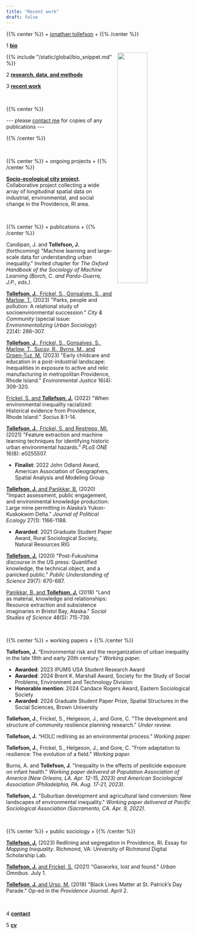 ```yaml
---
title: "Recent work"
draft: false
---
```


{{% center %}}
\+ [jonathan tollefson](/) \+
{{% /center %}}
<br/>

<img src="/images/portrait.jpg" style="float: right; width: 40%; margin-left: 3%; margin-bottom: 0.5em;margin-top: 2em">
</a>


1 [**bio**](/)

{{% include "/static/global/bio_snippet.md" %}}


2 [**research, data, and methods**](/data)


3 [**recent work**](/)

</br>

{{% center %}}

--- please [contact me](/contact) for copies of any publications ---

{{% /center %}}

</br>


{{% center %}}
\+ ongoing projects \+
{{% /center %}}


**[Socio-ecological city project](/work/pvd).** Collaborative project collecting a wide array of longitudinal spatial data on industrial, environmental, and social change in the Providence, RI area.


<br/>

{{% center %}}
\+ publications \+
{{% /center %}}

Candipan, J. and **Tollefson, J.** (forthcoming) "Machine learning and large-scale data for understanding urban inequality." Invited chapter for *The Oxford Handbook of the Sociology of Machine Learning (Borch, C. and Pardo-Guerra, J.P., eds.).*

<a target="_blank" href="https://journals.sagepub.com/doi/10.1177/15356841231152616">**Tollefson, J.**, Frickel, S., Gonsalves, S., and Marlow, T.</a> (2023) "Parks, people and pollution: A relational study of socioenvironmental succession." _City & Community_ (special issue: _Environmentalizing Urban Sociology_) 22(4): 286–307.

<a target="_blank" href="https://www.liebertpub.com/doi/10.1089/env.2021.0121">**Tollefson, J.**, Frickel, S., Gonsalves, S., Marlow, T., Sucsy, R., Byrns, M., and Orpen-Tuz, M.</a> (2023) "Early childcare and education in a post-industrial landscape: Inequalities in exposure to active and relic manufacturing in metropolitan Providence, Rhode Island." _Environmental Justice_ 16(4): 309-320.

<a target="_blank" href="https://journals.sagepub.com/doi/10.1177/23780231221127541">Frickel, S. and **Tollefson, J.**</a> (2022) "When environmental inequality racialized: Historical evidence from Providence, Rhode Island." _Socius_ 8:1-14.

<a target="_blank" href="https://journals.plos.org/plosone/article?id=10.1371/journal.pone.0255507">**Tollefson, J.**, Frickel, S. and Restrepo, MI.</a> (2021) "Feature extraction and machine learning techniques for identifying historic urban environmental hazards." _PLoS ONE_ 16(8): e0255507.
- **Finalist**: 2022 John Odland Award, American Association of Geographers, Spatial Analysis and Modeling Group

<a target="_blank" href="https://journals.uair.arizona.edu/index.php/JPE/article/view/23828">**Tollefson, J.** and Panikkar, B.</a> (2020) "Impact assessment, public engagement, and environmental knowledge production: Large mine permitting in Alaska’s Yukon-Kuskokwim Delta." _Journal of Political Ecology_ 27(1): 1166-1188.
- **Awarded**: 2021 Graduate Student Paper Award, Rural Sociological Society, Natural Resources RIG

<a target="_blank" href="https://journals.sagepub.com/doi/full/10.1177/0963662520936186?casa_token=U90UE5iANX0AAAAA%3ASB_BL79FhIZIUBCcSE7WVJXnsEvJLeDmsBo9ZIiRPl4oSPXVSsGIkrp3N6TGrEwG005plZdjFOEsoQ">**Tollefson, J.**</a> (2020) "Post-Fukushima discourse in the US press: Quantified knowledge, the technical object, and a panicked public." _Public Understanding of Science_ 29(7): 670-687.

<a target="_blank" href="https://journals.sagepub.com/doi/abs/10.1177/0306312718803453">Panikkar, B. and **Tollefson, J.**</a> (2018) "Land as material, knowledge and relationships: Resource extraction and subsistence imaginaries in Bristol Bay, Alaska." _Social Studies of Science_ 48(5): 715-739.


<br/>

{{% center %}}
\+ working papers \+
{{% /center %}}



**Tollefson, J.** “Environmental risk and the reorganization of urban inequality in the late 19th and early 20th century.” *Working paper.*
- **Awarded**: 2023 IPUMS USA Student Research Award
- **Awarded**: 2024 Brent K. Marshall Award, Society for the Study of Social Problems, Environment and Technology Division
- **Honorable mention**: 2024 Candace Rogers Award, Eastern Sociological Society
- **Awarded**: 2024 Graduate Student Paper Prize, Spatial Structures in the Social Sciences, Brown University

**Tollefson, J.**, Frickel, S., Helgeson, J., and Gore, C. "The development and structure of community resilience planning research." *Under review.*

**Tollefson, J.** “HOLC redlining as an environmental process.” *Working paper.*

**Tollefson, J.**, Frickel, S., Helgeson, J., and Gore, C. "From adaptation to resilience: The evolution of a field." *Working paper.*

Burns, A. and **Tollefson, J.** "Inequality in the effects of pesticide exposure on infant health." *Working paper delivered at Population Association of America (New Orleans, LA. Apr. 12-15, 2023) and American Sociological Association (Philadelphia, PA. Aug. 17-21, 2023).*

**Tollefson, J.** "Suburban development and agricultural land conversion: New landscapes of environmental inequality." *Working paper delivered at Pacific Sociological Association (Sacramento, CA. Apr. 9, 2022).*


<br/>

{{% center %}}
\+ public sociology \+
{{% /center %}}

<a target="_blank" href="https://dsl.richmond.edu/panorama/redlining/map/RI/Providence/context">**Tollefson, J.**</a> (2023) Redlining and segregation in Providence, RI. Essay for *Mapping Inequality*. Richmond, VA: University of Richmond Digital Scholarship Lab.


<a target="_blank" href="https://urbanomnibus.net/2021/07/gasworks-lost-and-found/">**Tollefson, J.** and Frickel, S.</a> (2021) "Gasworks, lost and found." *Urban Omnibus*. July 1.

<a target="_blank" href="https://www.providencejournal.com/story/opinion/2016/04/02/jonathan-tollefson-and-michael-urso-black-lives-matter-at-st-patricks-day-parade/32030859007/">**Tollefson, J.** and Urso, M.</a> (2018) "Black Lives Matter at St. Patrick’s Day Parade." Op-ed in the *Providence Journal*. April 2.


<br/>

4 [**contact**](/contact)


5 <a target="_blank" href="https://jonathantollefson.com/Tollefson_CV.pdf">**cv**</a>
